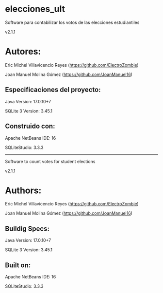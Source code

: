 # elecciones_ult

Software para contabilizar los votos de las elecciones estudiantiles

v2.1.1

Autores:
=
Eric Michel Villavicencio Reyes (https://github.com/ElectroZombie)

Joan Manuel Molina Gómez (https://github.com/JoanManuel16)

Especificaciones del proyecto:
-
Java Version: 17.0.10+7

SQLite 3 Version: 3.45.1

Construido con:
-
Apache NetBeans IDE: 16

SQLiteStudio: 3.3.3

------------------------------------------------------------------
Software to count votes for student elections

v2.1.1

Authors:
=
Eric Michel Villavicencio Reyes (https://github.com/ElectroZombie)

Joan Manuel Molina Gómez (https://github.com/JoanManuel16)

Buildig Specs:
-
Java Version: 17.0.10+7

SQLite 3 Version: 3.45.1

Built on:
-
Apache NetBeans IDE: 16

SQLiteStudio: 3.3.3
